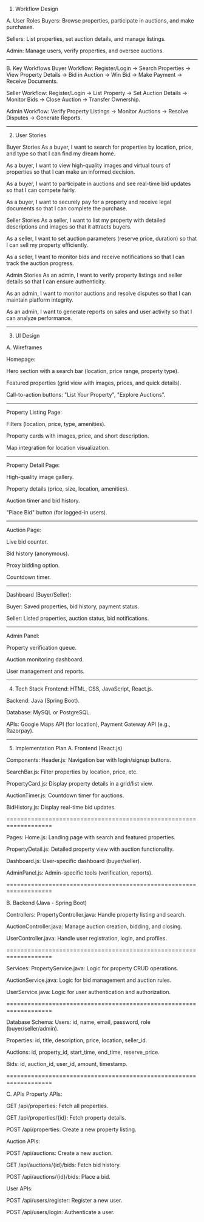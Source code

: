1. Workflow Design

   
A. User Roles
Buyers: Browse properties, participate in auctions, and make purchases.

Sellers: List properties, set auction details, and manage listings.

Admin: Manage users, verify properties, and oversee auctions.


-------------------------------------------------------------------------------------------------------------------------------------------------------------------------------

B. Key Workflows
Buyer Workflow:
Register/Login → Search Properties → View Property Details → Bid in Auction → Win Bid → Make Payment → Receive Documents.

Seller Workflow:
Register/Login → List Property → Set Auction Details → Monitor Bids → Close Auction → Transfer Ownership.

Admin Workflow:
Verify Property Listings → Monitor Auctions → Resolve Disputes → Generate Reports.

-------------------------------------------------------------------------------------------------------------------------------------------------------------------------------


2. User Stories

   
Buyer Stories
As a buyer, I want to search for properties by location, price, and type so that I can find my dream home.

As a buyer, I want to view high-quality images and virtual tours of properties so that I can make an informed decision.

As a buyer, I want to participate in auctions and see real-time bid updates so that I can compete fairly.

As a buyer, I want to securely pay for a property and receive legal documents so that I can complete the purchase.


Seller Stories
As a seller, I want to list my property with detailed descriptions and images so that it attracts buyers.

As a seller, I want to set auction parameters (reserve price, duration) so that I can sell my property efficiently.

As a seller, I want to monitor bids and receive notifications so that I can track the auction progress.


Admin Stories
As an admin, I want to verify property listings and seller details so that I can ensure authenticity.

As an admin, I want to monitor auctions and resolve disputes so that I can maintain platform integrity.

As an admin, I want to generate reports on sales and user activity so that I can analyze performance.


-------------------------------------------------------------------------------------------------------------------------------------------------------------------------------

3. UI Design

A. Wireframes

Homepage:

Hero section with a search bar (location, price range, property type).

Featured properties (grid view with images, prices, and quick details).

Call-to-action buttons: "List Your Property", "Explore Auctions".

****************************************************************************

Property Listing Page:

Filters (location, price, type, amenities).

Property cards with images, price, and short description.

Map integration for location visualization.

****************************************************************************

Property Detail Page:

High-quality image gallery.

Property details (price, size, location, amenities).

Auction timer and bid history.

"Place Bid" button (for logged-in users).

****************************************************************************

Auction Page:

Live bid counter.

Bid history (anonymous).

Proxy bidding option.

Countdown timer.

****************************************************************************

Dashboard (Buyer/Seller):

Buyer: Saved properties, bid history, payment status.

Seller: Listed properties, auction status, bid notifications.

****************************************************************************

Admin Panel:

Property verification queue.

Auction monitoring dashboard.

User management and reports.

-------------------------------------------------------------------------------------------------------------------------------------------------------------------------------

4. Tech Stack
Frontend: HTML, CSS, JavaScript, React.js.

Backend: Java (Spring Boot).

Database: MySQL or PostgreSQL.

APIs: Google Maps API (for location), Payment Gateway API (e.g., Razorpay).

-------------------------------------------------------------------------------------------------------------------------------------------------------------------------------

5. Implementation Plan
A. Frontend (React.js)

Components:
Header.js: Navigation bar with login/signup buttons.

SearchBar.js: Filter properties by location, price, etc.

PropertyCard.js: Display property details in a grid/list view.

AuctionTimer.js: Countdown timer for auctions.

BidHistory.js: Display real-time bid updates.

===================================================================

Pages:
Home.js: Landing page with search and featured properties.

PropertyDetail.js: Detailed property view with auction functionality.

Dashboard.js: User-specific dashboard (buyer/seller).

AdminPanel.js: Admin-specific tools (verification, reports).

===================================================================

B. Backend (Java - Spring Boot)

Controllers:
PropertyController.java: Handle property listing and search.

AuctionController.java: Manage auction creation, bidding, and closing.

UserController.java: Handle user registration, login, and profiles.

===================================================================

Services:
PropertyService.java: Logic for property CRUD operations.

AuctionService.java: Logic for bid management and auction rules.

UserService.java: Logic for user authentication and authorization.

===================================================================

Database Schema:
Users: id, name, email, password, role (buyer/seller/admin).

Properties: id, title, description, price, location, seller_id.

Auctions: id, property_id, start_time, end_time, reserve_price.

Bids: id, auction_id, user_id, amount, timestamp.

===================================================================

C. APIs
Property APIs:

GET /api/properties: Fetch all properties.

GET /api/properties/{id}: Fetch property details.

POST /api/properties: Create a new property listing.

Auction APIs:

POST /api/auctions: Create a new auction.

GET /api/auctions/{id}/bids: Fetch bid history.

POST /api/auctions/{id}/bids: Place a bid.

User APIs:

POST /api/users/register: Register a new user.

POST /api/users/login: Authenticate a user.

